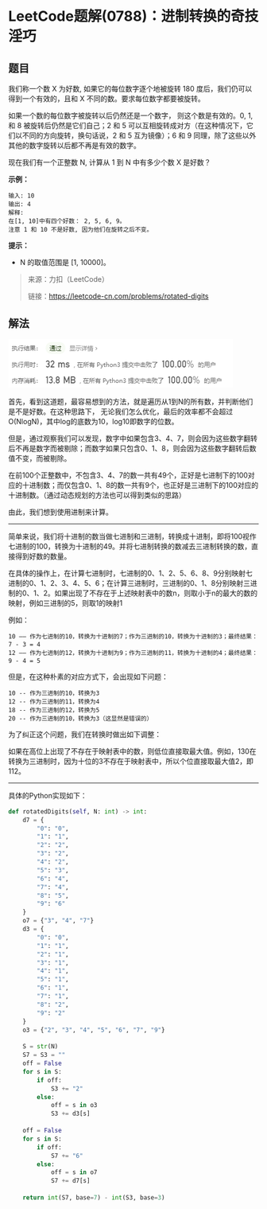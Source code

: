 # LeetCode题解(0788)：进制转换的奇技淫巧

## 题目

我们称一个数 X 为好数, 如果它的每位数字逐个地被旋转 180 度后，我们仍可以得到一个有效的，且和 X 不同的数。要求每位数字都要被旋转。

如果一个数的每位数字被旋转以后仍然还是一个数字， 则这个数是有效的。0, 1, 和 8 被旋转后仍然是它们自己；2 和 5 可以互相旋转成对方（在这种情况下，它们以不同的方向旋转，换句话说，2 和 5 互为镜像）；6 和 9 同理，除了这些以外其他的数字旋转以后都不再是有效的数字。

现在我们有一个正整数 N, 计算从 1 到 N 中有多少个数 X 是好数？

**示例：**

```
输入: 10
输出: 4
解释: 
在[1, 10]中有四个好数： 2, 5, 6, 9。
注意 1 和 10 不是好数, 因为他们在旋转之后不变。
```

**提示：**

* N 的取值范围是 [1, 10000]。

> 来源：力扣（LeetCode）
>
> 链接：https://leetcode-cn.com/problems/rotated-digits

## 解法

![解法效率](LeetCode题解(0788)：截图1.png)

首先，看到这道题，最容易想到的方法，就是遍历从1到N的所有数，并判断他们是不是好数。在这种思路下， 无论我们怎么优化，最后的效率都不会超过O(NlogN)，其中log的底数为10，log10即数字的位数。

但是，通过观察我们可以发现，数字中如果包含3、4、7，则会因为这些数字翻转后不再是数字而被剔除；而数字如果只包含0、1、8，则会因为这些数字翻转后数值不变，而被剔除。

在前100个正整数中，不包含3、4、7的数一共有49个，正好是七进制下的100对应的十进制数；而仅包含0、1、8的数一共有9个，也正好是三进制下的100对应的十进制数。（通过动态规划的方法也可以得到类似的思路）

由此，我们想到使用进制来计算。

---

简单来说，我们将十进制的数当做七进制和三进制，转换成十进制，即将100视作七进制的100，转换为十进制的49。并将七进制转换的数减去三进制转换的数，直接得到好数的数量。

在具体的操作上，在计算七进制时，七进制的0、1、2、5、6、8、9分别映射七进制的0、1、2、3、4、5、6；在计算三进制时，三进制的0、1、8分别映射三进制的0、1、2。如果出现了不存在于上述映射表中的数n，则取小于n的最大的数的映射，例如三进制的5，则取1的映射1

例如：


```
10 —— 作为七进制的10，转换为十进制的7；作为三进制的10，转换为十进制的3；最终结果：7 - 3 = 4
12 —— 作为七进制的12，转换为十进制为9；作为三进制的11，转换为十进制的4；最终结果：9 - 4 = 5
```

但是，在这种朴素的对应方式下，会出现如下问题：

```
10 -- 作为三进制的10，转换为3
12 -- 作为三进制的11，转换为4
18 -- 作为三进制的12，转换为5
20 -- 作为三进制的10，转换为3（这显然是错误的）
```

为了纠正这个问题，我们在转换时做出如下调整：

如果在高位上出现了不存在于映射表中的数，则低位直接取最大值。例如，130在转换为三进制时，因为十位的3不存在于映射表中，所以个位直接取最大值2，即112。

---

具体的Python实现如下：

```python
def rotatedDigits(self, N: int) -> int:
    d7 = {
        "0": "0",
        "1": "1",
        "2": "2",
        "3": "2",
        "4": "2",
        "5": "3",
        "6": "4",
        "7": "4",
        "8": "5",
        "9": "6"
    }
    o7 = {"3", "4", "7"}
    d3 = {
        "0": "0",
        "1": "1",
        "2": "1",
        "3": "1",
        "4": "1",
        "5": "1",
        "6": "1",
        "7": "1",
        "8": "2",
        "9": "2"
    }
    o3 = {"2", "3", "4", "5", "6", "7", "9"}

    S = str(N)
    S7 = S3 = ""
    off = False
    for s in S:
        if off:
            S3 += "2"
        else:
            off = s in o3
            S3 += d3[s]

    off = False
    for s in S:
        if off:
            S7 += "6"
        else:
            off = s in o7
            S7 += d7[s]

    return int(S7, base=7) - int(S3, base=3)
```


